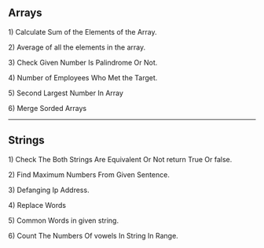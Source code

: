 <h2>Arrays</h2>
<p>1) Calculate Sum of the Elements of the Array.</p>
<p>2) Average of all the elements in the array.</p>
<p>3) Check Given Number Is Palindrome Or Not.</p>
<p>4) Number of Employees Who Met the Target.</p>
<p>5) Second Largest Number In Array</p>
<p>6) Merge Sorded Arrays</p>
<hr>
<h2>Strings</h2>
<p>1) Check The Both Strings Are Equivalent Or Not return True Or false.</p>
<p>2) Find Maximum Numbers From Given Sentence.</p>
<p>3)  Defanging Ip Address.</p>
<p>4) Replace Words</p>
<p>5) Common Words in given string.</p>
<p>6) Count The Numbers Of vowels In String In Range.</p>
